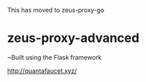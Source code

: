 This has moved to zeus-proxy-go

# zeus-proxy-advanced
~Built using the Flask framework

http://quantafaucet.xyz/

